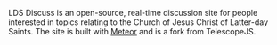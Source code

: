 LDS Discuss is an open-source, real-time discussion site for people interested in topics relating to the Church of Jesus Christ of Latter-day Saints.  The site is built with [Meteor](http://meteor.com) and is a fork from TelescopeJS.
